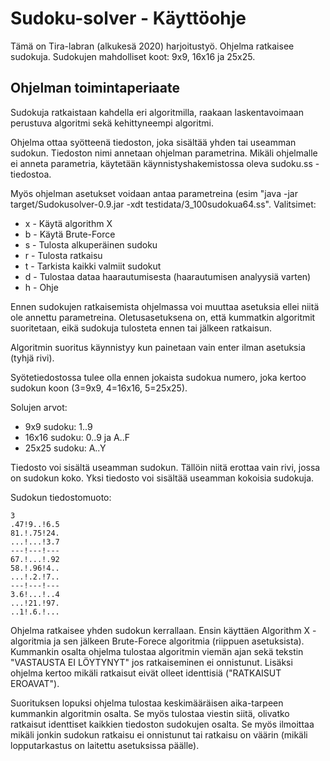 # Sudoku-solver - Käyttöohje

Tämä on Tira-labran (alkukesä 2020) harjoitustyö. Ohjelma ratkaisee sudokuja. Sudokujen mahdolliset koot: 9x9, 16x16 ja 25x25.

## Ohjelman toimintaperiaate
Sudokuja ratkaistaan kahdella eri algoritmilla, raakaan laskentavoimaan perustuva algoritmi sekä kehittyneempi algoritmi.

Ohjelma ottaa syötteenä tiedoston, joka sisältää yhden tai useamman sudokun. Tiedoston nimi annetaan ohjelman parametrina. Mikäli ohjelmalle ei anneta parametria, käytetään käynnistyshakemistossa oleva sudoku.ss -tiedostoa.

Myös ohjelman asetukset voidaan antaa parametreina (esim "java -jar target/Sudokusolver-0.9.jar -xdt testidata/3_100sudokua64.ss". Valitsimet:

* x - Käytä algorithm X
* b - Käytä Brute-Force
* s - Tulosta alkuperäinen sudoku
* r - Tulosta ratkaisu
* t - Tarkista kaikki valmiit sudokut
* d - Tulostaa dataa haarautumisesta (haarautumisen analyysiä varten)
* h - Ohje

Ennen sudokujen ratkaisemista ohjelmassa voi muuttaa asetuksia ellei niitä ole annettu parametreina. Oletusasetuksena on, että kummatkin algoritmit suoritetaan, eikä sudokuja tulosteta ennen tai jälkeen ratkaisun. 

Algoritmin suoritus käynnistyy kun painetaan vain enter ilman asetuksia (tyhjä rivi).

Syötetiedostossa tulee olla ennen jokaista sudokua numero, joka kertoo sudokun koon (3=9x9, 4=16x16, 5=25x25).

Solujen arvot:

* 9x9 sudoku: 1..9
* 16x16 sudoku: 0..9 ja A..F
* 25x25 sudoku: A..Y

Tiedosto voi sisältä useamman sudokun. Tällöin niitä erottaa vain rivi, jossa on sudokun koko. Yksi tiedosto voi sisältää useamman kokoisia sudokuja.

Sudokun tiedostomuoto:

    3
    .47!9..!6.5
    81.!.75!24.
    ...!...!3.7
    ---!---!---
    67.!...!.92
    58.!.96!4..
    ...!.2.!7..
    ---!---!---
    3.6!...!..4
    ...!21.!97.
    ..1!.6.!...
    
Ohjelma ratkaisee yhden sudokun kerrallaan. Ensin käyttäen Algorithm X -algoritmia ja sen jälkeen Brute-Forece algoritmia (riippuen asetuksista). Kummankin osalta ohjelma tulostaa algoritmin viemän ajan sekä tekstin "VASTAUSTA EI LÖYTYNYT" jos ratkaiseminen ei onnistunut. Lisäksi ohjelma kertoo mikäli ratkaisut eivät olleet identtisiä ("RATKAISUT EROAVAT").

Suorituksen lopuksi ohjelma tulostaa keskimääräisen aika-tarpeen kummankin algoritmin osalta. Se myös tulostaa viestin siitä, olivatko ratkaisut identtiset kaikkien tiedoston sudokujen osalta. Se myös ilmoittaa mikäli jonkin sudokun ratkaisu ei onnistunut tai ratkaisu on väärin (mikäli lopputarkastus on laitettu asetuksissa päälle).

